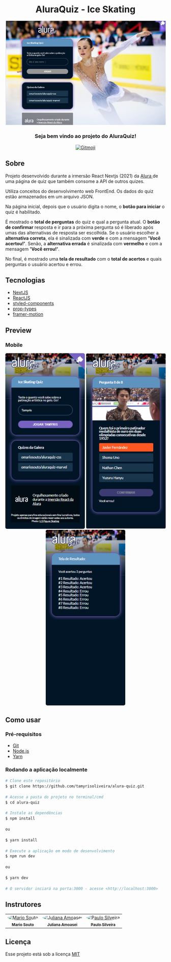 <h1 align="center"> AluraQuiz - Ice Skating </h1>

<div align="center">

![Capa do Projeto](/_docs/aluraquiz_mockup.jpg)

</div>

<h3 align="center">Seja bem vindo ao projeto do AluraQuiz! </h3>

<div align="center"> 
  <a href="https://gitmoji.dev">
      <img src="https://img.shields.io/badge/gitmoji-%20😜%20😍-FFDD67.svg?style=flat-square" alt="Gitmoji">
   </a>
</div>

## Sobre 
Projeto desenvolvido durante a irmersão React Nextjs (2021) da <a href="https://www.alura.com.br/"> Alura </a> de uma página de quiz que também consome a API de outros quizes. 

Utiliza conceitos do desenvolvimento web FrontEnd. Os dados do quiz estão armazenados em um arquivo JSON.

Na página inicial, depois que o usuário digita o nome, o **botão para iniciar** o quiz é habilitado.

É mostrado o **total de perguntas** do quiz e qual a pergunta atual.
O **botão de confirmar** resposta e ir para a próxima pergunta só é liberado após umas das alternativas de resposta ser escolhida.
Se o usuário escolher a **alternativa correta**, ela é sinalizada com **verde** e com a mensagem **'Você acertou!'**.
Senão, a **alternativa errada** é sinalizada com **vermelho** e com a mensagem **'Você errou!'**.

No final, é mostrado uma **tela de resultado** com o **total de acertos** e quais perguntas o usuário acertou e errou.


## Tecnologias
- [NextJS](https://github.com/vercel/next.js/tree/canary/examples/with-styled-components)
- [ReactJS](https://pt-br.reactjs.org/)
- [styled-components](https://styled-components.com/)
- [prop-types](https://www.npmjs.com/package/prop-types)
- [framer-motion](https://www.framer.com/motion/)

## Preview
 ### Mobile
<p align="center">
  <span>
    <img width="250" style="border-radius: 5px" height="550" src="_docs/mobile_home_quiz.png" alt="Home quiz">
  </span>
 
  <span>
    <img width="250" style="border-radius: 5px" height="550" src="_docs/mobile_wrong_res_quiz.png" alt="Tela de perguntas">
  </span>
 
  <span>
    <img width="250" style="border-radius: 5px" height="550" src="_docs/mobile_result_quiz.png" alt="Tela de resultado">
  </span>
</p>

## Como usar
### Pré-requisitos
- [Git](https://git-scm.com)
- [Node.js](https://nodejs.org/en/) 
- [Yarn](https://www.notion.so/Instala-o-das-ferramentas-1c09af201b4b49c5bf1678842a96d9ab)

### Rodando a aplicação localmente

```bash
# Clone este repositório
$ git clone https://github.com/tamyrisoliveira/alura-quiz.git

# Acesse a pasta do projeto no terminal/cmd
$ cd alura-quiz

# Instale as dependências
$ npm install

ou

$ yarn install

# Execute a aplicação em modo de desenvolvimento
$ npm run dev

ou

$ yarn dev

# O servidor inciará na porta:3000 - acesse <http://localhost:3000>
```

## Instrutores
<table>
  <tr>
    <td align="center"><a href="https://github.com/omariosouto"><img src="https://avatars.githubusercontent.com/u/13791385?v=4?s=100" width="100px;" style="border-radius: 50%" alt="Mario Souto"/><br /><sub><b>Mario Souto</b></sub></a> </td>
    <td align="center"><a href="https://github.com/JulianaAmoasei"><img src="https://avatars.githubusercontent.com/u/32266030?v=4?s=100" width="100px;" style="border-radius: 50%" alt="Juliana Amoasei"/><br /><sub><b>Juliana Amoasei</b></sub></a><br /></td>
    <td align="center"><a href="https://github.com/peas"><img src="https://avatars.githubusercontent.com/u/71636?v=4?s=100" width="100px;" style="border-radius: 50%" alt="Paulo Silveira"/><br /><sub><b>Paulo Silveira</b></sub></a></td>
</table>

## Licença
Esse projeto está sob a licença [MIT](LICENSE)
